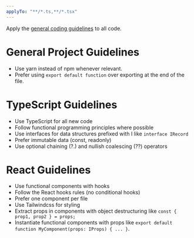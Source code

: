 ```yaml
---
applyTo: "**/*.ts,**/*.tsx"
---
```


Apply the [general coding guidelines](./style-general.instructions.md) to all code.

# General Project Guidelines
- Use yarn instead of npm whenever relevant.
- Prefer using `export default function` over exporting at the end of the file.

# TypeScript Guidelines
- Use TypeScript for all new code
- Follow functional programming principles where possible
- Use interfaces for data structures prefixed with I like `interface IRecord`
- Prefer immutable data (const, readonly)
- Use optional chaining (?.) and nullish coalescing (??) operators

# React Guidelines
- Use functional components with hooks
- Follow the React hooks rules (no conditional hooks)
- Prefer one component per file
- Use Tailwindcss for styling
- Extract props in components with object destructuring like `const { prop1, prop2 } = props;`
- Instantiate functional components with props like `export default function MyComponent(props: IProps) { ... }`.
